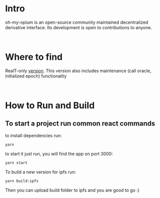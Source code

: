 # Intro
oh-my-opium is an open-source community maintained decentralized derivative interface. Its development is open to contributions to anyone. 

<br>

# Where to find
RealT-only [version](https://cloudflare-ipfs.com/ipfs/QmQhroijDxCBFt2KYwfJiufTeAAnMwFYDKMmSFh1gjue2u/).
This version also includes maintenance (call oracle, initialized epoch) functionality


<br>


# How to Run and Build
## To start a project run common react commands
to install dependencies run:
```
yarn
``` 

to start it just run, you will find the app on port 3000:

```
yarn start
``` 

To build a new version for ipfs run:
```
yarn build:ipfs
```

 Then you can upload build folder to ipfs and you are good to go :)
